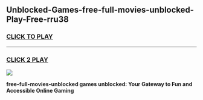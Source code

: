 
## Unblocked-Games-free-full-movies-unblocked-Play-Free-rru38
<h3>
<a href="https://premium76.site?title=free-full-movies-unblocked&ref=12A">CLICK TO PLAY</a></h3>
<hr>

<h3>
<a href="https://premium76.site?title=free-full-movies-unblocked&ref=12A">CLICK 2 PLAY</a>
  
</h3>

<a href="https://premium76.site?title=free-full-movies-unblocked&ref=12A"><img src="https://clearcache.store/games.png"></a>


**free-full-movies-unblocked games unblocked: Your Gateway to Fun and Accessible Online Gaming**
